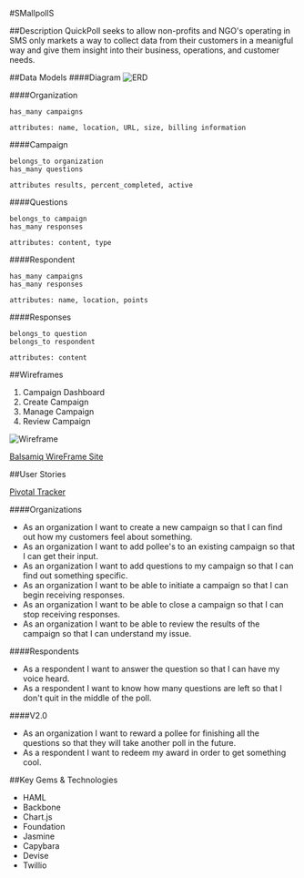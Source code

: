 #SMallpollS

##Description
QuickPoll seeks to allow non-profits and NGO's operating in SMS only markets a way to collect data from their customers in a meanigful way and give them insight into their business, operations, and customer needs.

##Data Models
####Diagram
![ERD](http://i.imgur.com/sqrhzy0.jpg)

####Organization

	has_many campaigns
	
	attributes: name, location, URL, size, billing information
	
####Campaign

	belongs_to organization
	has_many questions
	
	attributes results, percent_completed, active
	
####Questions

	belongs_to campaign
	has_many responses
	
	attributes: content, type

####Respondent

	has_many campaigns
	has_many responses
	
	attributes: name, location, points

####Responses

	belongs_to question
	belongs_to respondent
	
	attributes: content

##Wireframes

1. Campaign Dashboard
2. Create Campaign
3. Manage Campaign
4. Review Campaign

![Wireframe](https://nicholalexander.mybalsamiq.com/mockups/1349673.png?key=9c382eab892b8f18fe9c2da3117c60f623e669d3)

[Balsamiq WireFrame Site](https://nicholalexander.mybalsamiq.com/projects/smallpolls/grid)

##User Stories

[Pivotal Tracker](https://www.pivotaltracker.com/s/projects/974052)

####Organizations
* As an organization I want to create a new campaign so that I can find out how my customers feel about something.
* As an organization I want to add pollee's to an existing campaign so that I can get their input.
* As an organization I want to add questions to my campaign so that I can find out something specific.
* As an organization I want to be able to initiate a campaign so that I can begin receiving responses.
* As an organization I want to be able to close a campaign so that I can stop receiving responses.
* As an organization I want to be able to review the results of the campaign so that I can understand my issue.

####Respondents
* As a respondent I want to answer the question so that I can have my voice heard.
* As a respondent I want to know how many questions are left so that I don't quit in the middle of the poll.

####V2.0
* As an organization I want to reward a pollee for finishing all the questions so that they will take another poll in the future.
* As a respondent I want to redeem my award in order to get something cool.

##Key Gems & Technologies

* HAML
* Backbone
* Chart.js
* Foundation
* Jasmine
* Capybara
* Devise
* Twillio




